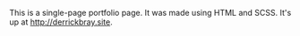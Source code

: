 This is a single-page portfolio page. It was made using HTML and SCSS. It's up at http://derrickbray.site.
